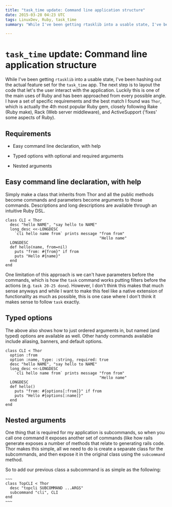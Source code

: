 ```yaml
---
title: "task_time update: Command line application structure"
date: 2015-03-28 04:23 UTC
tags: LinuxDev, Ruby, task_time
summary: "While I've been getting rtasklib into a usable state, I've been hashing out the actual feature set for the task_time app. The next step is to layout the code that let's the user interact with the application. Luckily this is one of the main uses of Ruby and has been approached from every possible angle. I have a set of specific requirements and the best match I found was Thor, which is actually the 4th most popular Ruby gem, closely following Rake (Ruby make), Rack (Web server middleware), and ActiveSupport ('fixes' some aspects of Ruby)."

---
```


# `task_time` update: Command line application structure

While I've been getting `rtasklib` into a usable state, I've been hashing out the actual feature set for the `task_time` app. The next step is to layout the code that let's the user interact with the application. Luckily this is one of the main uses of Ruby and has been approached from every possible angle. I have a set of specific requirements and the best match I found was `Thor`, which is actually the 4th most popular Ruby gem, closely following Rake (Ruby make), Rack (Web server middleware), and ActiveSupport ('fixes' some aspects of Ruby).


## Requirements

* Easy command line declaration, with help

* Typed options with optional and required arguments

* Nested arguments


## Easy command line declaration, with help

Simply make a class that inherits from Thor and all the public methods become commands and parameters become arguments to those commands. Descriptions and long descriptions are available through an intuitive Ruby DSL.

  ~~~
  class CLI < Thor
    desc "hello NAME", "say hello to NAME"
    long_desc <<-LONGDESC
      `cli hello name from` prints message "from from"
                                           "Hello name"
    LONGDESC
    def hello(name, from=nil)
      puts "from: #{from}" if from
      puts "Hello #{name}"
    end
  end
  ~~~

One limitation of this approach is we can't have parameters before the commands, which is how the `task` command works putting filters before the actions (e.g. `task 20-25 done`). However, I don't think this makes that much sense anyways and while I want to make this feel like a native extension of functionality as much as possible, this is one case where I don't think it makes sense to follow `task` exactly.

## Typed options

The above also shows how to just ordered arguments in, but named (and typed) options are available as well. Other handy commands available include aliasing, banners, and default options.

  ~~~
  class CLI < Thor
    option :from
    option :name, type: :string, required: true
    desc "hello NAME", "say hello to NAME"
    long_desc <<-LONGDESC
      `cli hello name from` prints message "from from"
                                           "Hello name"
    LONGDESC
    def hello()
      puts "from: #{options[:from]}" if from
      puts "Hello #{options[:name]}"
    end
  end
  ~~~

## Nested arguments

One thing that is required for my application is subcommands, so when you call one command it exposes another set of commands (like how rails generate exposes a number of methods that relate to generating rails code. Thor makes this simple, all we need to do is create a separate class for the subcommands, and then expose it in the original class using the `subcommand` method.

So to add our previous class a subcommand is as simple as the following:

    ~~~
    class TopCLI < Thor
      desc "topcli SUBCOMMAND ...ARGS"
      subcommand "cli", CLI
    end
    ~~~
